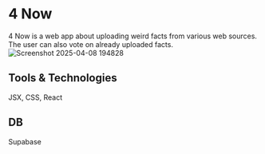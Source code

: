 # 4 Now
4 Now is a web app about uploading weird facts from various web sources. The user can also vote on already uploaded facts.
![Screenshot 2025-04-08 194828](https://github.com/user-attachments/assets/ac78e9b8-536b-4433-891e-054b16a46147)

## Tools & Technologies
JSX, CSS, React
## DB
Supabase

